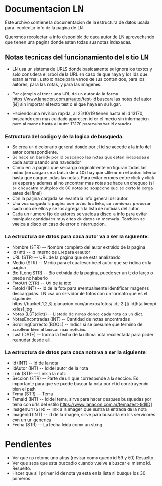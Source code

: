 # Documentacion LN

Este archivo contiene la documentacion de la estructura de datos usada para recolectar info de la pagina de LN

Queremos recolectar la info disponible de cada autor de LN aprovechando que tienen una pagina donde estan todas sus notas indexadas. 

## Notas tecnicas del funcionamiento del sitio LN

- LN usa un sistema de URLS donde basicamente se ignora los textos y solo considera el arbol de la URL en caso de que haya y los ids que estan al final. Esto lo hace para varios de sus contenidos, para los autores, para las notas, y para las imagenes.

- Por ejemplo al tener una URL de un autor de la forma https://www.lanacion.com.ar/autor/test-id buscara las notas del autor [id] sin importar el texto test o el que haya en su lugar.

- Haciendo una revision rapida, al 26/10/19 tienen hasta el id 13170, buscando con mas cuidado aparecen id en el medio sin informacion pero al menos hasta el autor 13170 parece haber id creados. 

### Estructura del codigo y de la logica de busqueda.
- Se crea un diccionario general donde por el id se accede a la info del autor correspondiente.
- Se hace un barrido por id buscando las notas que estan indexadas a cada autor usando una navedador
- Como en la pagina que se carga originalmente no figuran todas las notas (se cargan de a batch de a 30) hay que clikear en el boton inferior hasta que cargue todas las notas. Para evitar errores entre click y click se espera y ademas al no encontrar mas notas se hace un chequeo (si se encuentra multiplos de 30 notas se sospecha que se corto la carga antes del final)
- Con la pagina cargada se levanta la info general del autor.
- Una vez cargada la pagina con todos los links, se comienza procesar cada uno de ellos y se los agrega a la lista de noticias del autor. 
- Cada un numero fijo de autores se vuelca a disco la info para evitar manipular cantidades muy altas de datos en memoria. Tambien se vuelca a disco en caso de error o interrupcion. 

### La estructura de datos para cada autor va a ser la siguiente:
- Nombre (STR) -- Nombre completo del autor extraido de la pagina
- Id (Int) -- Id interno de LN para el autor
- URL (STR) -- URL de la pagina que se esta analizando
- Medio (STR) -- Medio para el cual escribe el autor que se indica en la pagina 
- Bio (Long STR) -- Bio extraida de la pagina, puede ser un texto largo o puede no haberlo
- FotoUrl (STR) -- Url de la foto
- FotoId (INT) -- Id de la foto para eventualmente identificar imagenes descargadas. LN usa un servidor de fotos con un formato que es el siguiente https://bucket[1,2,3].glanacion.com/anexos/fotos/[id[-2:]]/[id]h[altoenpixeles].jpg
- Notas (LST(dict)) -- Listado de notas donde cada nota es un dict.
- NotasEncontradas (INT) -- Cantidad de notas encontradas
- ScrollingCorrecto (BOOL) -- Indica si se presume que termino de scrollear bien al buscar mas noticias.
- Last (DATE) -- Indica la fecha de la ultima nota recolectada para poder reanudar desde alli. 

### La estructura de datos para cada nota va a ser la siguiente:

- Id (INT) -- Id de la nota
- IdAutor (INT) -- Id del autor de la nota
- Link (STR) -- Link a la nota
- Seccion (STR) -- Parte de url que corresponde a la seccion. Es importante para que se puede buscar la nota por el id construyendo bien el path
- Tema (STR) -- Tema 
- TemaId (INT) -- Id del tema, sirve para hacer despues busquedas por tema con urls del estilo https://www.lanacion.com.ar/tema/test-tid[ID]
- ImagenUrl (STR) -- link a la imagen que ilustra la entrada de la nota
- ImagenId (INT) -- id de la imagen, sirve para buscarla en los servidores con un url generica
- Fecha (STR) -- La fecha leida como un string.

# Pendientes
- Ver que no retome uno atras (revisar como quedo id 59 y 60) Resuelto.
- Ver que sepa que esta buscadio cuando vuelve a buscar el mismo id. Resuelto.
- Hacer que si l primer id de nota ya esta en la lista ni busque los 30 primeros